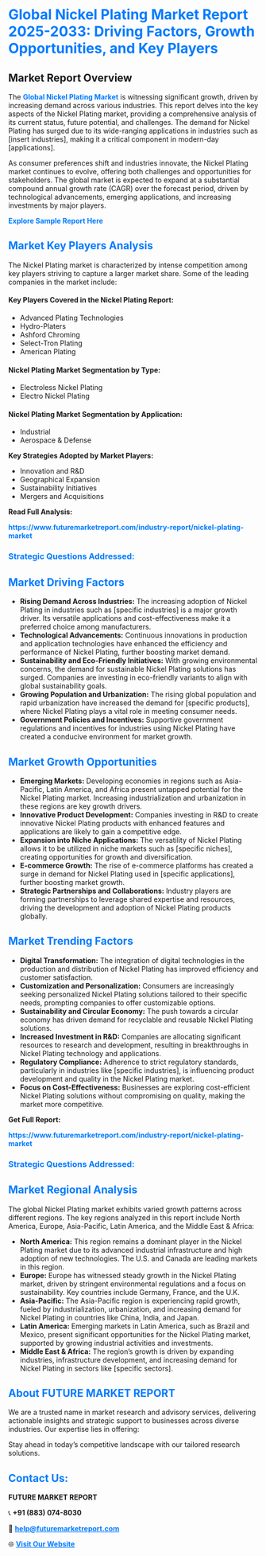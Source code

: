 <h1 style="color: #007BFF;">Global Nickel Plating Market Report 2025-2033: Driving Factors, Growth Opportunities, and Key Players</h1>

<section id="overview">
<h2>Market Report Overview</h2>
<p>The <a href="https://www.futuremarketreport.com/industry-report/nickel-plating-market" style="color: #007BFF; text-decoration: none;"><strong>Global Nickel Plating Market</strong></a> is witnessing significant growth, driven by increasing demand across various industries. This report delves into the key aspects of the Nickel Plating market, providing a comprehensive analysis of its current status, future potential, and challenges. The demand for Nickel Plating has surged due to its wide-ranging applications in industries such as [insert industries], making it a critical component in modern-day [applications].</p>
<p>As consumer preferences shift and industries innovate, the Nickel Plating market continues to evolve, offering both challenges and opportunities for stakeholders. The global market is expected to expand at a substantial compound annual growth rate (CAGR) over the forecast period, driven by technological advancements, emerging applications, and increasing investments by major players.</p>
</section>

<section id="overview">
<p><a href="https://www.futuremarketreport.com/request-sample/reportId=90554" style="color: #007BFF; text-decoration: none;"><strong>Explore Sample Report Here</strong></a></p>
</section>

<section id="key-players">
<h2 style="color: #007BFF;">Market Key Players Analysis</h2>
<p>The Nickel Plating market is characterized by intense competition among key players striving to capture a larger market share. Some of the leading companies in the market include:</p>
<h4>Key Players Covered in the Nickel Plating Report:</h4>
<ul><li>Advanced Plating Technologies</li><li>Hydro-Platers</li><li>Ashford Chroming</li><li>Select-Tron Plating</li><li>American Plating</li></ul>
<h4>Nickel Plating Market Segmentation by Type:</h4>
<ul><li>Electroless Nickel Plating</li><li>Electro Nickel Plating</li></ul>

<h4>Nickel Plating Market Segmentation by Application:</h4>
<ul><li>Industrial</li><li>Aerospace &amp; Defense</li></ul>
<p><strong>Key Strategies Adopted by Market Players:</strong></p>
<ul>
<li>Innovation and R&D</li>
<li>Geographical Expansion</li>
<li>Sustainability Initiatives</li>
<li>Mergers and Acquisitions</li>
</ul>
</section>

<section>
<p><strong>Read Full Analysis: </strong></p><a href="https://www.futuremarketreport.com/industry-report/nickel-plating-market" style="color: #007BFF; text-decoration: none;"><strong>https://www.futuremarketreport.com/industry-report/nickel-plating-market</strong></a>
<h3 style="color: #007BFF;">Strategic Questions Addressed:</h3>
</section>

<section id="driving-factors">
<h2 style="color: #007BFF;">Market Driving Factors</h2>
<ul>
<li><strong>Rising Demand Across Industries:</strong> The increasing adoption of Nickel Plating in industries such as [specific industries] is a major growth driver. Its versatile applications and cost-effectiveness make it a preferred choice among manufacturers.</li>
<li><strong>Technological Advancements:</strong> Continuous innovations in production and application technologies have enhanced the efficiency and performance of Nickel Plating, further boosting market demand.</li>
<li><strong>Sustainability and Eco-Friendly Initiatives:</strong> With growing environmental concerns, the demand for sustainable Nickel Plating solutions has surged. Companies are investing in eco-friendly variants to align with global sustainability goals.</li>
<li><strong>Growing Population and Urbanization:</strong> The rising global population and rapid urbanization have increased the demand for [specific products], where Nickel Plating plays a vital role in meeting consumer needs.</li>
<li><strong>Government Policies and Incentives:</strong> Supportive government regulations and incentives for industries using Nickel Plating have created a conducive environment for market growth.</li>
</ul>
</section>

<section id="growth-opportunities">
<h2 style="color: #007BFF;">Market Growth Opportunities</h2>
<ul>
<li><strong>Emerging Markets:</strong> Developing economies in regions such as Asia-Pacific, Latin America, and Africa present untapped potential for the Nickel Plating market. Increasing industrialization and urbanization in these regions are key growth drivers.</li>
<li><strong>Innovative Product Development:</strong> Companies investing in R&D to create innovative Nickel Plating products with enhanced features and applications are likely to gain a competitive edge.</li>
<li><strong>Expansion into Niche Applications:</strong> The versatility of Nickel Plating allows it to be utilized in niche markets such as [specific niches], creating opportunities for growth and diversification.</li>
<li><strong>E-commerce Growth:</strong> The rise of e-commerce platforms has created a surge in demand for Nickel Plating used in [specific applications], further boosting market growth.</li>
<li><strong>Strategic Partnerships and Collaborations:</strong> Industry players are forming partnerships to leverage shared expertise and resources, driving the development and adoption of Nickel Plating products globally.</li>
</ul>
</section>

<section id="trending-factors">
<h2 style="color: #007BFF;">Market Trending Factors</h2>
<ul>
<li><strong>Digital Transformation:</strong> The integration of digital technologies in the production and distribution of Nickel Plating has improved efficiency and customer satisfaction.</li>
<li><strong>Customization and Personalization:</strong> Consumers are increasingly seeking personalized Nickel Plating solutions tailored to their specific needs, prompting companies to offer customizable options.</li>
<li><strong>Sustainability and Circular Economy:</strong> The push towards a circular economy has driven demand for recyclable and reusable Nickel Plating solutions.</li>
<li><strong>Increased Investment in R&D:</strong> Companies are allocating significant resources to research and development, resulting in breakthroughs in Nickel Plating technology and applications.</li>
<li><strong>Regulatory Compliance:</strong> Adherence to strict regulatory standards, particularly in industries like [specific industries], is influencing product development and quality in the Nickel Plating market.</li>
<li><strong>Focus on Cost-Effectiveness:</strong> Businesses are exploring cost-efficient Nickel Plating solutions without compromising on quality, making the market more competitive.</li>
</ul>
</section>

<section>
<p><strong>Get Full Report: </strong></p><a href="https://www.futuremarketreport.com/industry-report/nickel-plating-market" style="color: #007BFF; text-decoration: none;"><strong>https://www.futuremarketreport.com/industry-report/nickel-plating-market</strong></a>
<h3 style="color: #007BFF;">Strategic Questions Addressed:</h3>
</section>


<section id="regional-analysis">
<h2 style="color: #007BFF;">Market Regional Analysis</h2>
<p>The global Nickel Plating market exhibits varied growth patterns across different regions. The key regions analyzed in this report include North America, Europe, Asia-Pacific, Latin America, and the Middle East & Africa:</p>
<ul>
<li><strong>North America:</strong> This region remains a dominant player in the Nickel Plating market due to its advanced industrial infrastructure and high adoption of new technologies. The U.S. and Canada are leading markets in this region.</li>
<li><strong>Europe:</strong> Europe has witnessed steady growth in the Nickel Plating market, driven by stringent environmental regulations and a focus on sustainability. Key countries include Germany, France, and the U.K.</li>
<li><strong>Asia-Pacific:</strong> The Asia-Pacific region is experiencing rapid growth, fueled by industrialization, urbanization, and increasing demand for Nickel Plating in countries like China, India, and Japan.</li>
<li><strong>Latin America:</strong> Emerging markets in Latin America, such as Brazil and Mexico, present significant opportunities for the Nickel Plating market, supported by growing industrial activities and investments.</li>
<li><strong>Middle East & Africa:</strong> The region’s growth is driven by expanding industries, infrastructure development, and increasing demand for Nickel Plating in sectors like [specific sectors].</li>
</ul>
</section>

<footer>
<h2 style="color: #007BFF;">About FUTURE MARKET REPORT</h2>
<p>We are a trusted name in market research and advisory services, delivering actionable insights and strategic support to businesses across diverse industries. Our expertise lies in offering:</p>

<p>Stay ahead in today’s competitive landscape with our tailored research solutions.</p>

<h2 style="color: #007BFF;">Contact Us:</h2>
<p><strong>FUTURE MARKET REPORT</strong></p>
<p>📞 <strong>+91 (883) 074-8030</strong></p>
<p>📧 <strong><a href="mailto:help@futuremarketreport.com" style="color: #007BFF;">help@futuremarketreport.com</a></strong></p>
<p>🌐 <strong><a href="https://www.futuremarketreport.com/" style="color: #007BFF;">Visit Our Website</a></strong></p>
</footer>